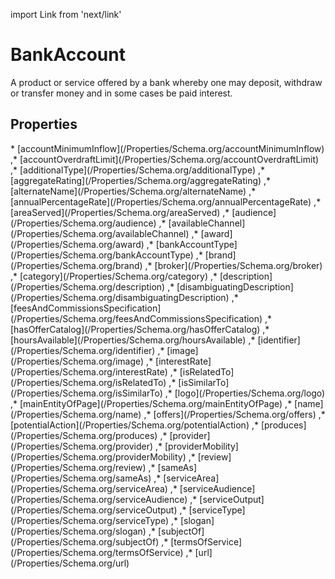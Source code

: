 import Link from 'next/link'

# BankAccount

A product or service offered by a bank whereby one may deposit, withdraw or transfer money and in some cases be paid interest.

## Properties

<Grid>
* [accountMinimumInflow](/Properties/Schema.org/accountMinimumInflow)
,* [accountOverdraftLimit](/Properties/Schema.org/accountOverdraftLimit)
,* [additionalType](/Properties/Schema.org/additionalType)
,* [aggregateRating](/Properties/Schema.org/aggregateRating)
,* [alternateName](/Properties/Schema.org/alternateName)
,* [annualPercentageRate](/Properties/Schema.org/annualPercentageRate)
,* [areaServed](/Properties/Schema.org/areaServed)
,* [audience](/Properties/Schema.org/audience)
,* [availableChannel](/Properties/Schema.org/availableChannel)
,* [award](/Properties/Schema.org/award)
,* [bankAccountType](/Properties/Schema.org/bankAccountType)
,* [brand](/Properties/Schema.org/brand)
,* [broker](/Properties/Schema.org/broker)
,* [category](/Properties/Schema.org/category)
,* [description](/Properties/Schema.org/description)
,* [disambiguatingDescription](/Properties/Schema.org/disambiguatingDescription)
,* [feesAndCommissionsSpecification](/Properties/Schema.org/feesAndCommissionsSpecification)
,* [hasOfferCatalog](/Properties/Schema.org/hasOfferCatalog)
,* [hoursAvailable](/Properties/Schema.org/hoursAvailable)
,* [identifier](/Properties/Schema.org/identifier)
,* [image](/Properties/Schema.org/image)
,* [interestRate](/Properties/Schema.org/interestRate)
,* [isRelatedTo](/Properties/Schema.org/isRelatedTo)
,* [isSimilarTo](/Properties/Schema.org/isSimilarTo)
,* [logo](/Properties/Schema.org/logo)
,* [mainEntityOfPage](/Properties/Schema.org/mainEntityOfPage)
,* [name](/Properties/Schema.org/name)
,* [offers](/Properties/Schema.org/offers)
,* [potentialAction](/Properties/Schema.org/potentialAction)
,* [produces](/Properties/Schema.org/produces)
,* [provider](/Properties/Schema.org/provider)
,* [providerMobility](/Properties/Schema.org/providerMobility)
,* [review](/Properties/Schema.org/review)
,* [sameAs](/Properties/Schema.org/sameAs)
,* [serviceArea](/Properties/Schema.org/serviceArea)
,* [serviceAudience](/Properties/Schema.org/serviceAudience)
,* [serviceOutput](/Properties/Schema.org/serviceOutput)
,* [serviceType](/Properties/Schema.org/serviceType)
,* [slogan](/Properties/Schema.org/slogan)
,* [subjectOf](/Properties/Schema.org/subjectOf)
,* [termsOfService](/Properties/Schema.org/termsOfService)
,* [url](/Properties/Schema.org/url)

</Grid>

